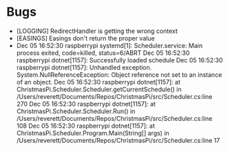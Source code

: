 # Bugs
- [LOGGING] RedirectHandler is getting the wrong context
- [EASINGS] Easings don't return the proper value
- Dec 05 16:52:30 raspberrypi systemd[1]: Scheduler.service: Main process exited, code=killed, status=6/ABRT
    Dec 05 16:52:30 raspberrypi dotnet[1157]: Successfully loaded schedule
    Dec 05 16:52:30 raspberrypi dotnet[1157]: Unhandled exception. System.NullReferenceException: Object reference not set to an instance of an object.
    Dec 05 16:52:30 raspberrypi dotnet[1157]:    at ChristmasPi.Scheduler.Scheduler.getCurrentSchedule() in /Users/reverett/Documents/Repos/ChristmasPi/src/Scheduler.cs:line 270
    Dec 05 16:52:30 raspberrypi dotnet[1157]:    at ChristmasPi.Scheduler.Scheduler.Run() in /Users/reverett/Documents/Repos/ChristmasPi/src/Scheduler.cs:line 108
    Dec 05 16:52:30 raspberrypi dotnet[1157]:    at ChristmasPi.Scheduler.Program.Main(String[] args) in /Users/reverett/Documents/Repos/ChristmasPi/src/Scheduler.cs:line 17